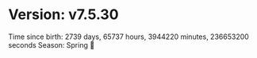 # Version: v7.5.30
Time since birth: 2739 days, 65737 hours, 3944220 minutes, 236653200 seconds
Season: Spring 🌸
